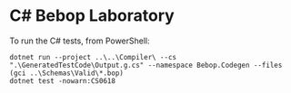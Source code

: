 # C# Bebop Laboratory

To run the C# tests, from PowerShell:

    dotnet run --project ..\..\Compiler\ --cs ".\GeneratedTestCode\Output.g.cs" --namespace Bebop.Codegen --files (gci ..\Schemas\Valid\*.bop)
    dotnet test -nowarn:CS0618
